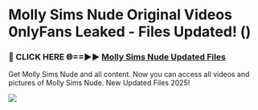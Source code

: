 # Molly Sims Nude Original Videos 0nlyFans Leaked - Files Updated! ()

<h3>🔴 CLICK HERE 🌐==►► <a href="https://tinyurl.com/2p9ay9w9" rel="nofollow">Molly Sims Nude Updated Files</a></h3>

Get Molly Sims Nude and all content. Now you can access all videos and pictures of Molly Sims Nude. New Updated Files 2025!

[![](https://i.imgur.com/KQgVmj3.gif)](https://tinyurl.com/2p9ay9w9)
